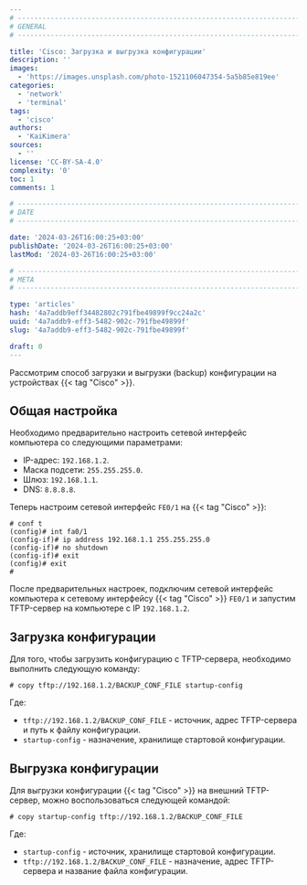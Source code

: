 ```yaml
---
# -------------------------------------------------------------------------------------------------------------------- #
# GENERAL
# -------------------------------------------------------------------------------------------------------------------- #

title: 'Cisco: Загрузка и выгрузка конфигурации'
description: ''
images:
  - 'https://images.unsplash.com/photo-1521106047354-5a5b85e819ee'
categories:
  - 'network'
  - 'terminal'
tags:
  - 'cisco'
authors:
  - 'KaiKimera'
sources:
  - ''
license: 'CC-BY-SA-4.0'
complexity: '0'
toc: 1
comments: 1

# -------------------------------------------------------------------------------------------------------------------- #
# DATE
# -------------------------------------------------------------------------------------------------------------------- #

date: '2024-03-26T16:00:25+03:00'
publishDate: '2024-03-26T16:00:25+03:00'
lastMod: '2024-03-26T16:00:25+03:00'

# -------------------------------------------------------------------------------------------------------------------- #
# META
# -------------------------------------------------------------------------------------------------------------------- #

type: 'articles'
hash: '4a7addb9eff34482802c791fbe49899f9cc24a2c'
uuid: '4a7addb9-eff3-5482-902c-791fbe49899f'
slug: '4a7addb9-eff3-5482-902c-791fbe49899f'

draft: 0
---
```


Рассмотрим способ загрузки и выгрузки (backup) конфигурации на устройствах {{< tag "Cisco" >}}.

<!--more-->

## Общая настройка

Необходимо предварительно настроить сетевой интерфейс компьютера со следующими параметрами:

- IP-адрес: `192.168.1.2`.
- Маска подсети: `255.255.255.0`.
- Шлюз: `192.168.1.1`.
- DNS: `8.8.8.8`.

Теперь настроим сетевой интерфейс `FE0/1` на {{< tag "Cisco" >}}:

```
# conf t
(config)# int fa0/1
(config-if)# ip address 192.168.1.1 255.255.255.0
(config-if)# no shutdown
(config-if)# exit
(config)# exit
#
```

После предварительных настроек, подключим сетевой интерфейс компьютера к сетевому интерфейсу {{< tag "Cisco" >}} `FE0/1` и запустим TFTP-сервер на компьютере с IP `192.168.1.2`.

## Загрузка конфигурации

Для того, чтобы загрузить конфигурацию с TFTP-сервера, необходимо выполнить следующую команду:

```
# copy tftp://192.168.1.2/BACKUP_CONF_FILE startup-config
```

Где:
- `tftp://192.168.1.2/BACKUP_CONF_FILE` - источник, адрес TFTP-сервера и путь к файлу конфигурации.
- `startup-config` - назначение, хранилище стартовой конфигурации.

## Выгрузка конфигурации

Для выгрузки конфигурации {{< tag "Cisco" >}} на внешний TFTP-сервер, можно воспользоваться следующей командой:

```
# copy startup-config tftp://192.168.1.2/BACKUP_CONF_FILE
```

Где:
- `startup-config` - источник, хранилище стартовой конфигурации.
- `tftp://192.168.1.2/BACKUP_CONF_FILE` - назначение, адрес TFTP-сервера и название файла конфигурации.
